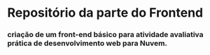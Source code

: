 # Repositório da parte do Frontend
### criação de um front-end básico para atividade avaliativa prática de desenvolvimento web para Nuvem.
